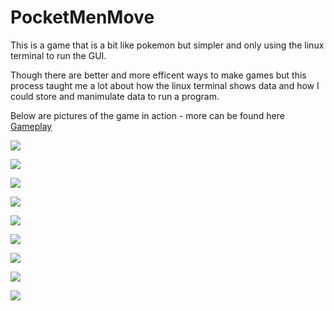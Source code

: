 # PocketMenMove
This is a game that is a bit like pokemon but simpler and only using the linux terminal to run the GUI.

Though there are better and more efficent ways to make games but this process taught me a lot about how the linux terminal shows data and how I could store and manimulate data to run a program.

Below are pictures of the game in action - more can be found here [Gameplay](https://github.com/wilmotha/PocketMenMove/tree/master/PocketMenMove "Gameplay Photos")

![](https://github.com/wilmotha/PocketMenMove/blob/master/PocketMenMove/introScreen.jpg)

![](https://github.com/wilmotha/PocketMenMove/blob/master/PocketMenMove/midleOfIntro.jpg)

![](https://github.com/wilmotha/PocketMenMove/blob/master/PocketMenMove/beginingOfGame.jpg)

![](https://github.com/wilmotha/PocketMenMove/blob/master/PocketMenMove/walkingAbout.jpg)

![](https://github.com/wilmotha/PocketMenMove/blob/master/PocketMenMove/randomEncounter.jpg)

![](https://github.com/wilmotha/PocketMenMove/blob/master/PocketMenMove/toDoList.jpg)

![](https://github.com/wilmotha/PocketMenMove/blob/master/PocketMenMove/insideCave.jpg)

![](https://github.com/wilmotha/PocketMenMove/blob/master/PocketMenMove/aboutScreen2.jpg)

![](https://github.com/wilmotha/PocketMenMove/blob/master/PocketMenMove/menuScreen.jpg)
